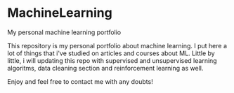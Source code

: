 # MachineLearning
My personal machine learning portfolio

This repository is my personal portfolio about machine learning. I put here a lot of things that i've studied on articles and courses about ML. Little by little, i will updating this repo with supervised and unsupervised learning algoritms, data cleaning section and reinforcement learning as well. 

Enjoy and feel free to contact me with any doubts! 

